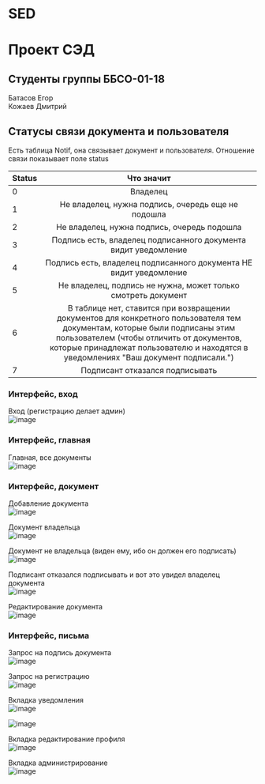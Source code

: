# SED
# Проект СЭД
## Студенты группы ББСО-01-18<br>
Батасов Егор<br>
Кожаев Дмитрий<br>

## Статусы связи документа и пользователя

Есть таблица Notif, она связывает документ и пользователя. Отношение связи показывает поле status

| Status | Что значит  
| --- |:---:|
| 0 | Владелец
| 1 | Не владелец, нужна подпись, очередь еще не подошла
| 2 | Не владелец, нужна подпись, очередь подошла
| 3 | Подпись есть, владелец подписанного документа видит уведомление
| 4 | Подпись есть, владелец подписанного документа НЕ видит уведомление
| 5 | Не владелец, подпись не нужна, может только смотреть документ
| 6 | В таблице нет, ставится при возвращении документов для конкретного пользователя тем документам, которые были подписаны этим пользователем (чтобы отличить от документов, которые принадлежат пользователю и находятся в уведомлениях "Ваш документ подписали.")
| 7 | Подписант отказался подписывать
### Интерфейс, вход

Вход (регистрацию делает админ)<br>
![image](https://user-images.githubusercontent.com/63637182/144867645-b8685168-24f7-400a-8da5-a638d1195a54.png)

### Интерфейс, главная

Главная, все документы<br>
![image](https://user-images.githubusercontent.com/63637182/144868101-748fa9ff-2da7-4bae-ae92-3790725ea3eb.png)

### Интерфейс, документ

Добавление документа<br>
![image](https://user-images.githubusercontent.com/63637182/144868349-d49c091e-390c-46f8-a6c1-80a189bc6a75.png)

Документ владельца<br>
![image](https://user-images.githubusercontent.com/63637182/144868457-ff9338be-078c-417d-806f-be790922d322.png)

Документ не владельца (виден ему, ибо он должен его подписать)<br>
![image](https://user-images.githubusercontent.com/63637182/144868552-ef18a5aa-27d1-4170-b3ba-fd498021557f.png)

Подписант отказался подписывать и вот это увидел владелец документа<br>
![image](https://user-images.githubusercontent.com/63637182/144868755-c568320e-de39-4cdb-b0d1-ac3fde264714.png)

Редактирование документа<br>
![image](https://user-images.githubusercontent.com/63637182/144868912-44a93b9c-f119-4412-a6c5-44ea621db34d.png)

### Интерфейс, письма

Запрос на подпись документа<br>
![image](https://user-images.githubusercontent.com/63637182/144869938-b5a233d4-2e58-4b9a-ad20-2796052e1958.png)

Запрос на регистрацию<br>
![image](https://user-images.githubusercontent.com/63637182/144870096-3bfa5025-84a1-4dca-8c23-70d02b5a6e80.png)

Вкладка уведомления<br>
![image](https://user-images.githubusercontent.com/63637182/144870530-d2a1a294-e536-441b-9e81-5ffc7a891ebe.png)

![image](https://user-images.githubusercontent.com/63637182/144870687-5c070a8f-7bf3-4d52-8fb3-55b03e1295a5.png)

Вкладка редактирование профиля<br>
![image](https://user-images.githubusercontent.com/63637182/144870734-2bd789e4-6396-4d88-bf61-4ab2bdb2b68e.png)

Вкладка администрирование<br>
![image](https://user-images.githubusercontent.com/63637182/144870830-d67d235a-cb52-4120-b7d8-634b7aba74c1.png)




